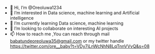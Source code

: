 - 👋 Hi, I’m @Oreoluwa1234
- 👀 I’m interested in Data science, machine learning and Artificial intelligence
- 🌱 I’m currently learning Data science, machine learning
- 💞️ I’m looking to collaborate on interesting AI projects
- 📫 How to reach me ,You can reach through mail babatundeoreoluwa35@gmail.com or my twitter handle https://twitter.com/ore__baby?t=VDy7jLnWcNhN8LqTnnVVvQ&s=08

<!---
Oreoluwa1234/Oreoluwa1234 is a ✨ special ✨ repository because its `README.md` (this file) appears on your GitHub profile.
You can click the Preview link to take a look at your changes.
--->
